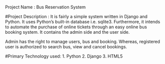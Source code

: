 Project Name : Bus Reservation System


#Project Description :
It is fairly a simple system written in Django and Python. It uses Python’s built-in database i.e. sqlite3. Furthermore, it intends to automate the purchase of online tickets through an easy online bus booking system. It contains the admin side and the user side.

Admin has the right to manage users, bus and booking. Whereas, registered user is authorized to search bus, view and cancel bookings.

#Primary Technology used:
                1. Python
                2. Django
                3. HTML5
